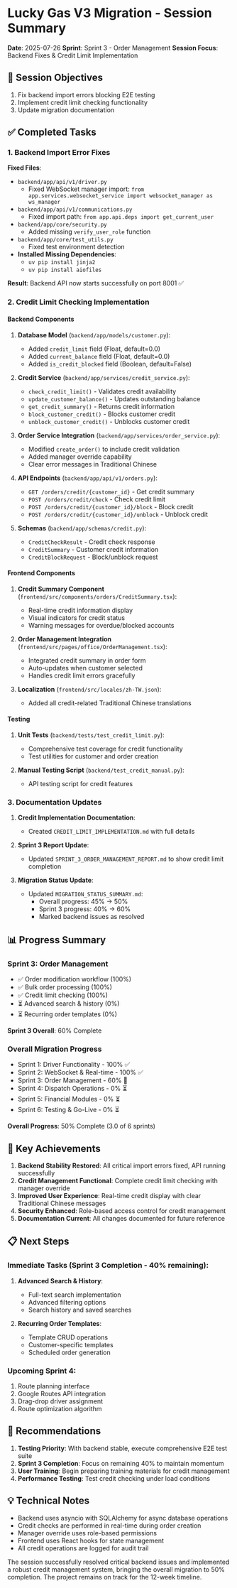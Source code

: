 # Lucky Gas V3 Migration - Session Summary
**Date**: 2025-07-26
**Sprint**: Sprint 3 - Order Management
**Session Focus**: Backend Fixes & Credit Limit Implementation

## 🎯 Session Objectives
1. Fix backend import errors blocking E2E testing
2. Implement credit limit checking functionality
3. Update migration documentation

## ✅ Completed Tasks

### 1. Backend Import Error Fixes
**Fixed Files**:
- `backend/app/api/v1/driver.py`
  - Fixed WebSocket manager import: `from app.services.websocket_service import websocket_manager as ws_manager`
- `backend/app/api/v1/communications.py`
  - Fixed import path: `from app.api.deps import get_current_user`
- `backend/app/core/security.py`
  - Added missing `verify_user_role` function
- `backend/app/core/test_utils.py`
  - Fixed test environment detection
- **Installed Missing Dependencies**:
  - `uv pip install jinja2`
  - `uv pip install aiofiles`

**Result**: Backend API now starts successfully on port 8001 ✅

### 2. Credit Limit Checking Implementation

#### Backend Components
1. **Database Model** (`backend/app/models/customer.py`):
   - Added `credit_limit` field (Float, default=0.0)
   - Added `current_balance` field (Float, default=0.0)
   - Added `is_credit_blocked` field (Boolean, default=False)

2. **Credit Service** (`backend/app/services/credit_service.py`):
   - `check_credit_limit()` - Validates credit availability
   - `update_customer_balance()` - Updates outstanding balance
   - `get_credit_summary()` - Returns credit information
   - `block_customer_credit()` - Blocks customer credit
   - `unblock_customer_credit()` - Unblocks customer credit

3. **Order Service Integration** (`backend/app/services/order_service.py`):
   - Modified `create_order()` to include credit validation
   - Added manager override capability
   - Clear error messages in Traditional Chinese

4. **API Endpoints** (`backend/app/api/v1/orders.py`):
   - `GET /orders/credit/{customer_id}` - Get credit summary
   - `POST /orders/credit/check` - Check credit limit
   - `POST /orders/credit/{customer_id}/block` - Block credit
   - `POST /orders/credit/{customer_id}/unblock` - Unblock credit

5. **Schemas** (`backend/app/schemas/credit.py`):
   - `CreditCheckResult` - Credit check response
   - `CreditSummary` - Customer credit information
   - `CreditBlockRequest` - Block/unblock request

#### Frontend Components
1. **Credit Summary Component** (`frontend/src/components/orders/CreditSummary.tsx`):
   - Real-time credit information display
   - Visual indicators for credit status
   - Warning messages for overdue/blocked accounts

2. **Order Management Integration** (`frontend/src/pages/office/OrderManagement.tsx`):
   - Integrated credit summary in order form
   - Auto-updates when customer selected
   - Handles credit limit errors gracefully

3. **Localization** (`frontend/src/locales/zh-TW.json`):
   - Added all credit-related Traditional Chinese translations

#### Testing
1. **Unit Tests** (`backend/tests/test_credit_limit.py`):
   - Comprehensive test coverage for credit functionality
   - Test utilities for customer and order creation

2. **Manual Testing Script** (`backend/test_credit_manual.py`):
   - API testing script for credit features

### 3. Documentation Updates

1. **Credit Implementation Documentation**:
   - Created `CREDIT_LIMIT_IMPLEMENTATION.md` with full details

2. **Sprint 3 Report Update**:
   - Updated `SPRINT_3_ORDER_MANAGEMENT_REPORT.md` to show credit limit completion

3. **Migration Status Update**:
   - Updated `MIGRATION_STATUS_SUMMARY.md`:
     - Overall progress: 45% → 50%
     - Sprint 3 progress: 40% → 60%
     - Marked backend issues as resolved

## 📊 Progress Summary

### Sprint 3: Order Management
- ✅ Order modification workflow (100%)
- ✅ Bulk order processing (100%)
- ✅ Credit limit checking (100%)
- ⏳ Advanced search & history (0%)
- ⏳ Recurring order templates (0%)

**Sprint 3 Overall**: 60% Complete

### Overall Migration Progress
- Sprint 1: Driver Functionality - 100% ✅
- Sprint 2: WebSocket & Real-time - 100% ✅
- Sprint 3: Order Management - 60% 🚧
- Sprint 4: Dispatch Operations - 0% ⏳
- Sprint 5: Financial Modules - 0% ⏳
- Sprint 6: Testing & Go-Live - 0% ⏳

**Overall Progress**: 50% Complete (3.0 of 6 sprints)

## 🔑 Key Achievements

1. **Backend Stability Restored**: All critical import errors fixed, API running successfully
2. **Credit Management Functional**: Complete credit limit checking with manager override
3. **Improved User Experience**: Real-time credit display with clear Traditional Chinese messages
4. **Security Enhanced**: Role-based access control for credit management
5. **Documentation Current**: All changes documented for future reference

## 📋 Next Steps

### Immediate Tasks (Sprint 3 Completion - 40% remaining):
1. **Advanced Search & History**:
   - Full-text search implementation
   - Advanced filtering options
   - Search history and saved searches

2. **Recurring Order Templates**:
   - Template CRUD operations
   - Customer-specific templates
   - Scheduled order generation

### Upcoming Sprint 4:
1. Route planning interface
2. Google Routes API integration
3. Drag-drop driver assignment
4. Route optimization algorithm

## 🎯 Recommendations

1. **Testing Priority**: With backend stable, execute comprehensive E2E test suite
2. **Sprint 3 Completion**: Focus on remaining 40% to maintain momentum
3. **User Training**: Begin preparing training materials for credit management
4. **Performance Testing**: Test credit checking under load conditions

## 💡 Technical Notes

- Backend uses asyncio with SQLAlchemy for async database operations
- Credit checks are performed in real-time during order creation
- Manager override uses role-based permissions
- Frontend uses React hooks for state management
- All credit operations are logged for audit trail

The session successfully resolved critical backend issues and implemented a robust credit management system, bringing the overall migration to 50% completion. The project remains on track for the 12-week timeline.